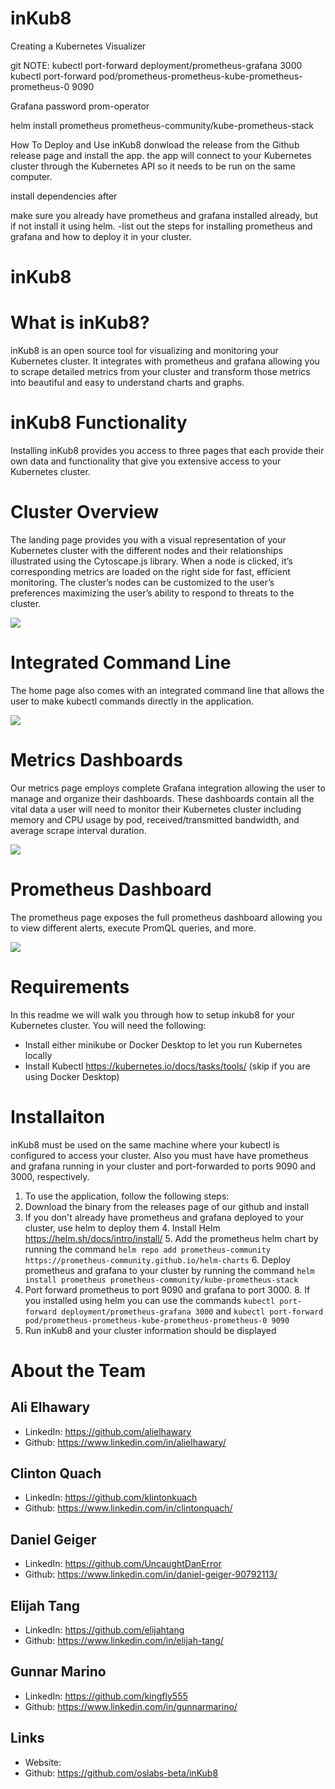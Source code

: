 # inKub8
Creating a Kubernetes Visualizer

git 
NOTE:
kubectl port-forward deployment/prometheus-grafana 3000
kubectl port-forward pod/prometheus-prometheus-kube-prometheus-prometheus-0 9090

Grafana password
prom-operator

helm install prometheus prometheus-community/kube-prometheus-stack


How To Deploy and Use inKub8
donwload the release from the Github release page and install the app. 
the app will connect to your Kubernetes cluster through the Kubernetes API so it needs to be run on the same computer. 

install dependencies after 

make sure you already have prometheus and grafana installed already, but if not install it using helm. 
-list out the steps for installing prometheus and grafana and how to deploy it in your cluster.


# inKub8

# **What is inKub8?**

inKub8 is an open source tool for visualizing and monitoring your Kubernetes cluster. It integrates with prometheus and grafana allowing you to scrape detailed metrics from your cluster and transform those metrics into beautiful and easy to understand charts and graphs.

# inKub8 Functionality
Installing inKub8 provides you access to three pages that each provide their own data and functionality that give you extensive access to your Kubernetes cluster.

# Cluster Overview
The landing page provides you with a visual representation of your Kubernetes cluster with the different nodes and their relationships illustrated using the Cytoscape.js library. When a node is clicked, it’s corresponding metrics are loaded on the right side for fast, efficient monitoring. The cluster’s nodes can be customized to the user’s preferences maximizing the user’s ability to respond to threats to the cluster.

![](https://cdn-images-1.medium.com/max/2000/1*aQJSh-RCHfo8DWH-TBfkfQ.png)

# Integrated Command Line
The home page also comes with an integrated command line that allows the user to make kubectl commands directly in the application.

![](https://cdn-images-1.medium.com/max/2000/1*aQJSh-RCHfo8DWH-TBfkfQ.png)

# Metrics Dashboards
Our metrics page employs complete Grafana integration allowing the user to manage and organize their dashboards. These dashboards contain all the vital data a user will need to monitor their Kubernetes cluster including memory and CPU usage by pod, received/transmitted bandwidth, and average scrape interval duration.

![](https://cdn-images-1.medium.com/max/2000/1*aQJSh-RCHfo8DWH-TBfkfQ.png)

# Prometheus Dashboard
The prometheus page exposes the full prometheus dashboard allowing you to view different alerts, execute PromQL queries, and more.

![](https://cdn-images-1.medium.com/max/2000/1*aQJSh-RCHfo8DWH-TBfkfQ.png)

# Requirements

In this readme we will walk you through how to setup inkub8 for your Kubernetes cluster. You will need the following:
 - Install either minikube or Docker Desktop to let you run Kubernetes locally
 - Install Kubectl https://kubernetes.io/docs/tasks/tools/ (skip if you are using Docker Desktop)

# Installaiton
inKub8 must be used on the same machine where your kubectl is configured to access your cluster. Also you must have have prometheus and grafana running in your cluster and port-forwarded to ports 9090 and 3000, respectively.

1. To use the application, follow the following steps:
2. Download the binary from the releases page of our github and install
3. If you don't already have prometheus and grafana deployed to your cluster, use helm to deploy them
	4. 	Install Helm https://helm.sh/docs/intro/install/
	5. 	Add the prometheus helm chart by running the command `helm repo add prometheus-community https://prometheus-community.github.io/helm-charts`
	6. 	Deploy prometheus and grafana to your cluster by running the command `helm install prometheus prometheus-community/kube-prometheus-stack`
7. Port forward prometheus to port 9090 and grafana to port 3000.
    8. 	If you installed using helm you can use the commands `kubectl port-forward deployment/prometheus-grafana 3000` and `kubectl port-forward pod/prometheus-prometheus-kube-prometheus-prometheus-0 9090`
9. Run inKub8 and your cluster information should be displayed

# About the Team

## Ali Elhawary
- LinkedIn: https://github.com/alielhawary
- Github: https://www.linkedin.com/in/alielhawary/

## Clinton Quach

- LinkedIn: https://github.com/klintonkuach
- Github: https://www.linkedin.com/in/clintonquach/

## Daniel Geiger

- LinkedIn: https://github.com/UncaughtDanError
- Github: https://www.linkedin.com/in/daniel-geiger-90792113/

## Elijah Tang

- LinkedIn: https://github.com/elijahtang
- Github: https://www.linkedin.com/in/elijah-tang/

## Gunnar Marino

- LinkedIn: https://github.com/kingfly555
- Github: https://www.linkedin.com/in/gunnarmarino/

## Links

- Website: 
- Github: https://github.com/oslabs-beta/inKub8